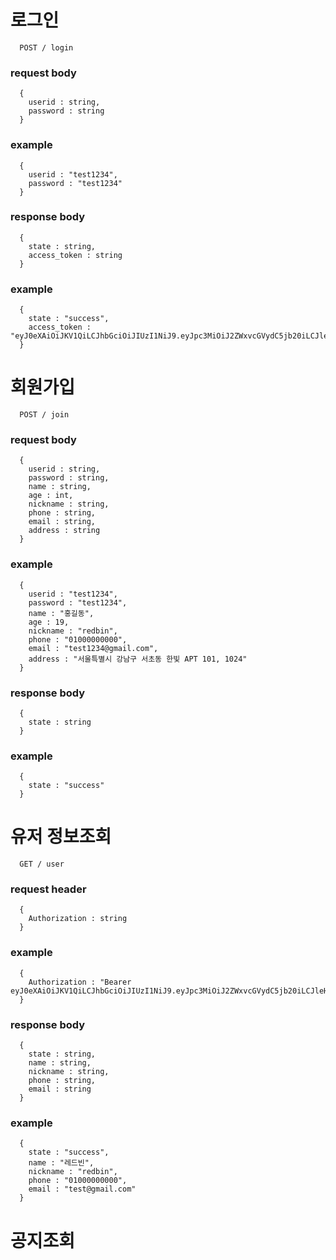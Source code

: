 # 로그인
```
  POST / login
```
### request body
```
  {
    userid : string,
    password : string
  }
```
### example
```
  {
    userid : "test1234",
    password : "test1234"
  }
```
### response body
```
  { 
    state : string,
    access_token : string
  }
```
### example
```
  {
    state : "success",
    access_token : "eyJ0eXAiOiJKV1QiLCJhbGciOiJIUzI1NiJ9.eyJpc3MiOiJ2ZWxvcGVydC5jb20iLCJleHAiOiIxNDg1MjcwMDAwMDAwIiwiaHR0cHM6Ly92ZWxvcGVydC5jb20vand0X2NsYWltcy9pc19hZG1pbiI6dHJ1ZSwidXNlcklkIjoiMTEwMjgzNzM3MjcxMDIiLCJ1c2VybmFtZSI6InZlbG9wZXJ0In0"
  }
```
#  회원가입
```
  POST / join
```
### request body
```
  {
    userid : string,
    password : string,
    name : string,
    age : int,
    nickname : string,
    phone : string,
    email : string,
    address : string
  }
```
### example
```
  {
    userid : "test1234",
    password : "test1234",
    name : "홍길동",
    age : 19,
    nickname : "redbin",
    phone : "01000000000",
    email : "test1234@gmail.com",
    address : "서울특별시 강남구 서초동 한빛 APT 101, 1024"
  }
```
### response body
```
  { 
    state : string
  }
```
### example
```
  {
    state : "success"
  }
```
# 유저 정보조회
```
  GET / user
```
### request header
```
  {
    Authorization : string
  }
```
### example
```
  {
    Authorization : "Bearer eyJ0eXAiOiJKV1QiLCJhbGciOiJIUzI1NiJ9.eyJpc3MiOiJ2ZWxvcGVydC5jb20iLCJleHAiOiIxNDg1MjcwMDAwMDAwIiwiaHR0cHM6Ly92ZWxvcGVydC5jb20vand0X2NsYWltcy9pc19hZG1pbiI6dHJ1ZSwidXNlcklkIjoiMTEwMjgzNzM3MjcxMDIiLCJ1c2VybmFtZSI6InZlbG9wZXJ0In0"
  }
```
### response body
```
  { 
    state : string,
    name : string,
    nickname : string,
    phone : string,
    email : string
  }
```

### example
```
  { 
    state : "success",
    name : "레드빈",
    nickname : "redbin",
    phone : "01000000000",
    email : "test@gmail.com"
  }
 ```
# 공지조회

